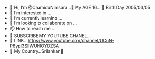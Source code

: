 - 👋 Hi, I’m @ChamiduNimsara...💞️ My AGE 16... 💞️ Birth Day 2005/03/05
- 👀 I’m interested in ...
- 🌱 I’m currently learning ...
- 💞️ I’m looking to collaborate on ...
- 📫 How to reach me ...
- 💞️ SUBSCRIBE MY YOUTUBE CHANEL...
- 💞️ LINK...https://www.youtube.com/channel/UCuN-P8ypI3SlIWUNlOYDZSA
- 👋 My Country...Srilankan👋
<!---
Chamidu/Chamidu Nimsara is a ✨ special ✨ repository because its `README.md` (this file) appears on your GitHub profile.
You can click the Preview link to take a look at your changes.
--->
